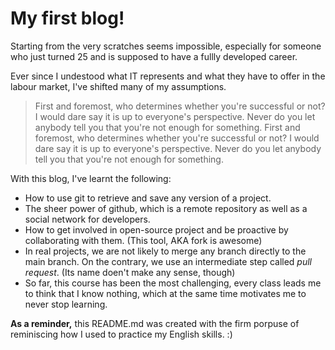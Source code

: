 # My first blog!

Starting from the very scratches seems impossible, especially for someone who just turned 25 and is supposed to have a fullly developed career. 

Ever since I undestood what IT represents and what they have to offer in the labour market, I've shifted many of my assumptions. 

> First and foremost, who determines whether you're successful or not? I would dare say it is up to everyone's perspective. Never do you let anybody tell you that you're not enough for something. First and foremost, who determines whether you're successful or not? I would dare say it is up to everyone's perspective. Never do you let anybody tell you that you're not enough for something. 

With this blog, I've learnt the following:
- How to use git to retrieve and save any version of a project.
- The sheer power of github, which is a remote repository as well as a social network for developers. 
- How to get involved in open-source project and be proactive by collaborating with them. (This tool, AKA fork is awesome)
- In real projects, we are not likely to merge any branch directly to the main branch. On the contrary, we use an intermediate step called *pull request*. (Its name doen't make any sense, though)
- So far, this course has been the most challenging, every class leads me to think that I know nothing, which at the same time motivates me to never stop learning.

**As a reminder,** this README.md was created with the firm porpuse of reminiscing how I used to practice my English skills. :) 


